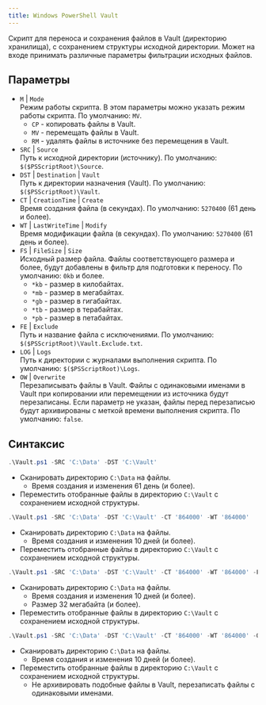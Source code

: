 ```yaml
---
title: Windows PowerShell Vault
---
```


Скрипт для переноса и сохранения файлов в Vault (директорию хранилища), с сохранением структуры исходной директории. Может на входе принимать различные параметры фильтрации исходных файлов.

## Параметры

- `M` | `Mode`  
  Режим работы скрипта. В этом параметры можно указать режим работы скрипта. По умолчанию: `MV`.
  - `CP` - копировать файлы в Vault.
  - `MV` - перемещать файлы в Vault.
  - `RM` - удалять файлы в источнике без перемещения в Vault.
- `SRC` | `Source`  
  Путь к исходной директории (источнику). По умолчанию: `$($PSScriptRoot)\Source`.
- `DST` | `Destination` | `Vault`  
  Путь к директории назначения (Vault). По умолчанию: `$($PSScriptRoot)\Vault`.
- `CT` | `CreationTime` | `Create`  
  Время создания файла (в секундах). По умолчанию: `5270400` (61 день и более).
- `WT` | `LastWriteTime` | `Modify`  
  Время модификации файла (в секундах). По умолчанию: `5270400` (61 день и более).
- `FS` | `FileSize` | `Size`  
  Исходный размер файла. Файлы соответствующего размера и более, будут добавлены в фильтр для подготовки к переносу. По умолчанию: `0kb` и более.
  - `*kb` - размер в килобайтах.
  - `*mb` - размер в мегабайтах.
  - `*gb` - размер в гигабайтах.
  - `*tb` - размер в терабайтах.
  - `*pb` - размер в петабайтах.
- `FE` | `Exclude`  
  Путь и название файла с исключениями. По умолчанию: `$($PSScriptRoot)\Vault.Exclude.txt`.
- `LOG` | `Logs`  
  Путь к директории с журналами выполнения скрипта. По умолчанию: `$($PSScriptRoot)\Logs`.
- `OW` | `Overwrite`  
  Перезаписывать файлы в Vault. Файлы с одинаковыми именами в Vault при копировании или перемещении из источника будут перезаписаны. Если параметр не указан, файлы перед перезаписью будут архивированы с меткой времени выполнения скрипта. По умолчанию: `false`.

## Синтаксис

```powershell
.\Vault.ps1 -SRC 'C:\Data' -DST 'C:\Vault'
```

- Сканировать директорию `C:\Data` на файлы.
  - Время создания и изменения 61 день (и более).
- Переместить отобранные файлы в директорию `C:\Vault` с сохранением исходной структуры.

```powershell
.\Vault.ps1 -SRC 'C:\Data' -DST 'C:\Vault' -CT '864000' -WT '864000'
```

- Сканировать директорию `C:\Data` на файлы.
  - Время создания и изменения 10 дней (и более).
- Переместить отобранные файлы в директорию `C:\Vault` с сохранением исходной структуры.

```powershell
.\Vault.ps1 -SRC 'C:\Data' -DST 'C:\Vault' -CT '864000' -WT '864000' -FS '32mb'
```

- Сканировать директорию `C:\Data` на файлы.
  - Время создания и изменения 10 дней (и более).
  - Размер 32 мегабайта (и более).
- Переместить отобранные файлы в директорию `C:\Vault` с сохранением исходной структуры.

```powershell
.\Vault.ps1 -SRC 'C:\Data' -DST 'C:\Vault' -CT '864000' -WT '864000' -OW
```

- Сканировать директорию `C:\Data` на файлы.
  - Время создания и изменения 10 дней (и более).
- Переместить отобранные файлы в директорию `C:\Vault` с сохранением исходной структуры.
  - Не архивировать подобные файлы в Vault, перезаписать файлы с одинаковыми именами.
